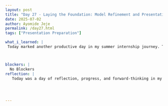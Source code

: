 ```yaml
---
layout: post
title: "Day 27 - Laying the Foundation: Model Refinement and Presentation Kickoff"
date: 2025-07-02
author: Ayomide Jeje
permalink: /day27.html
tags: ["Presentation Preparation"]

what_i_learned: |
 Today marked another productive day in my summer internship journey. The main focus of the day was twofold: continuing the core technical work on our AI ECG diagnostic project and beginning preparations for our final group presentation. In the morning, I focused on refining the 1D CNN + Transformer model we’re training on the frequency-domain ECG data. After identifying a few inconsistencies in dataset alignment yesterday, I double-checked the sample sizes for each input (signal array and positional embedding) and ensured that the data loader now correctly handles both modalities. I also started incorporating a learning rate scheduler and early stopping callback into the model’s training loop to optimize performance and reduce overfitting. These changes should help improve the model’s convergence and stability in the next few training rounds. One key highlight from today was how we divided responsibilities among team members for the final presentation. I’ll be responsible for presenting the frequency-domain processing and model architecture, while other teammates will handle the time-domain CNN and the spectrogram-based 2D CNN. We agreed to meet again tomorrow to start creating the slides and rehearse our parts.



blockers: |
  No Blockers
reflection: |
   Today was a day of reflection, progress, and forward-thinking in my internship journey. As I sat down to continue work on our ECG classification project, I realized how much I’ve grown in just a few weeks — not only technically but also in how I approach problems and collaborate with others. The first part of the day was spent debugging and refining the 1D CNN + Transformer model we’re training on the frequency-domain ECG data. At first, I ran into a frustrating shape mismatch error, which reminded me how easily small inconsistencies in input dimensions can derail training. After carefully going through the code and sample sizes, I finally caught the issue — the positional embeddings didn’t align with the signal input. Fixing it felt like a small win, but an important one.Looking back, today wasn’t just about fixing bugs or planning slides. It was a reminder that real progress happens when we combine deep technical work with clear communication. As the presentation approaches, I’m excited — and a little nervous — but grateful to be part of something meaningful.




---
```


